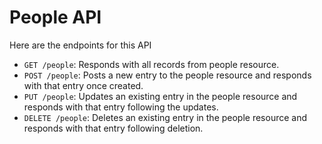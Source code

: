 # People API

Here are the endpoints for this API

- `GET /people`: Responds with all records from people resource.
- `POST /people`: Posts a new entry to the people resource and responds with that entry once created.
- `PUT /people`: Updates an existing entry in the people resource and responds with that entry following the updates.
- `DELETE /people`: Deletes an existing entry in the people resource and responds with that entry following deletion.
